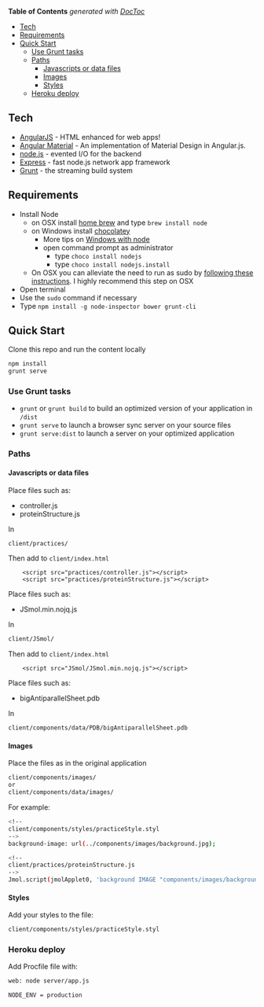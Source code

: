 <!-- START doctoc generated TOC please keep comment here to allow auto update -->
<!-- DON'T EDIT THIS SECTION, INSTEAD RE-RUN doctoc TO UPDATE -->
**Table of Contents**  *generated with [DocToc](https://github.com/thlorenz/doctoc)*

- [Tech](#tech)
- [Requirements](#requirements)
- [Quick Start](#quick-start)
  - [Use Grunt tasks](#use-grunt-tasks)
  - [Paths](#paths)
    - [Javascripts or data files](#javascripts-or-data-files)
    - [Images](#images)
    - [Styles](#styles)
  - [Heroku deploy](#heroku-deploy)

<!-- END doctoc generated TOC please keep comment here to allow auto update -->


## Tech

* [AngularJS] - HTML enhanced for web apps!
* [Angular Material] - An implementation of Material Design in Angular.js.
* [node.js] - evented I/O for the backend
* [Express] - fast node.js network app framework
* [Grunt] - the streaming build system

## Requirements

- Install Node
    - on OSX install [home brew](http://brew.sh/) and type `brew install node`
    - on Windows install [chocolatey](https://chocolatey.org/)
        - More tips on [Windows with node](http://jpapa.me/winnode)
        - open command prompt as administrator
            - type `choco install nodejs`
            - type `choco install nodejs.install`
    - On OSX you can alleviate the need to run as sudo by [following these instructions](http://jpapa.me/nomoresudo). I highly recommend this step on OSX
- Open terminal
- Use the `sudo` command if necessary
- Type `npm install -g node-inspector bower grunt-cli`

## Quick Start
Clone this repo and run the content locally
```bash
npm install
grunt serve
```

### Use Grunt tasks

* `grunt` or `grunt build` to build an optimized version of your application in `/dist`
* `grunt serve` to launch a browser sync server on your source files
* `grunt serve:dist` to launch a server on your optimized application

### Paths

#### Javascripts or data files

Place files such as:

* controller.js
* proteinStructure.js

In

```bash
client/practices/
```

Then add to `client/index.html`

```
	<script src="practices/controller.js"></script>
	<script src="practices/proteinStructure.js"></script>
```

Place files such as:

* JSmol.min.nojq.js

In

```bash
client/JSmol/
```

Then add to `client/index.html`

```
	<script src="JSmol/JSmol.min.nojq.js"></script>
```

Place files such as:

* bigAntiparallelSheet.pdb

In

```bash
client/components/data/PDB/bigAntiparallelSheet.pdb
```

#### Images

Place the files as in the original application

```bash
client/components/images/
or
client/components/data/images/
```
For example:
```bash
<!--
client/components/styles/practiceStyle.styl
-->
background-image: url(../components/images/background.jpg);

<!--
client/practices/proteinStructure.js
-->
Jmol.script(jmolApplet0, 'background IMAGE "components/images/background.jpg";');
```

#### Styles

Add your styles to the file:

```bash
client/components/styles/practiceStyle.styl
```

### Heroku deploy

Add Procfile file with:

```bash
web: node server/app.js
```
```bash
NODE_ENV = production
```

[node.js]:http://nodejs.org
[express]:http://expressjs.com
[AngularJS]:http://angularjs.org
[Angular Material]:https://material.angularjs.org/
[Grunt]:http://gruntjs.com/

